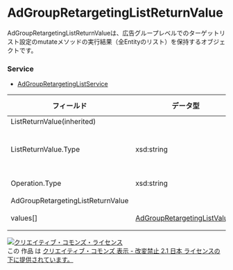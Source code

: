 # AdGroupRetargetingListReturnValue
AdGroupRetargetingListReturnValueは、広告グループレベルでのターゲットリスト設定のmutateメソッドの実行結果（全Entityのリスト）を保持するオブジェクトです。

### Service
+ [AdGroupRetargetingListService](../services/AdGroupRetargetingListService.md)

| フィールド | データ型 | max<br>Occurs | min<br>Occurs | resp<br>onse | add | set | remove | 説明 | 
|---|---|---|---|---|---|---|---|---|
| ListReturnValue(inherited)|||||||
| ListReturnValue.Type| xsd:string|||||||このインスタンスの ListReturnValue のサブタイプを示します。 |
| Operation.Type| xsd:string||||||| mutate処理の内容です。 |
| AdGroupRetargetingListReturnValue|||||||
| values[]| <a href="./AdGroupRetargetingListValues.md">AdGroupRetargetingListValues</a>| unbounded| 0| ○| -| -| -| mutateメソッドの実行結果です。 |

<a rel="license" href="http://creativecommons.org/licenses/by-nd/2.1/jp/"><img alt="クリエイティブ・コモンズ・ライセンス" style="border-width:0" src="https://i.creativecommons.org/l/by-nd/2.1/jp/88x31.png" /></a><br />この 作品 は <a rel="license" href="http://creativecommons.org/licenses/by-nd/2.1/jp/">クリエイティブ・コモンズ 表示 - 改変禁止 2.1 日本 ライセンスの下に提供されています。</a>

